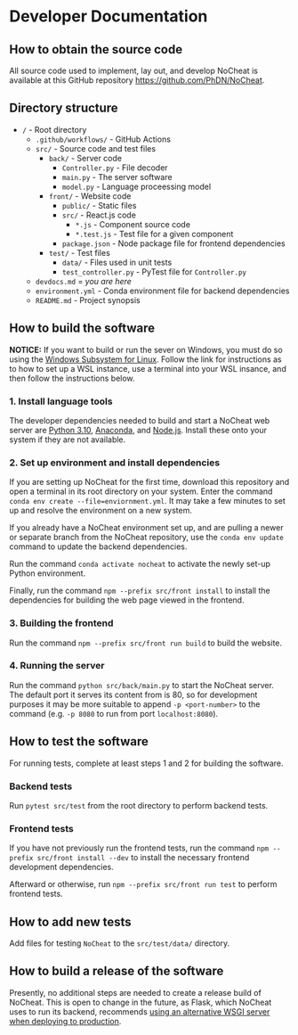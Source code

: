 # Developer Documentation

## How to obtain the source code
All source code used to implement, lay out, and develop NoCheat is available at this GitHub repository https://github.com/PhDN/NoCheat.

## Directory structure
- `/` - Root directory
  - `.github/workflows/` - GitHub Actions
  - `src/` - Source code and test files
    - `back/` - Server code
      - `Controller.py` - File decoder
      - `main.py` - The server software
      - `model.py` - Language proceessing model
    - `front/` - Website code
      - `public/` - Static files
      - `src/` - React.js code
        - `*.js` - Component source code
        - `*.test.js` - Test file for a given component
      - `package.json` - Node package file for frontend dependencies
    - `test/` - Test files
      - `data/` - Files used in unit tests
      - `test_controller.py` - PyTest file for `Controller.py`
  - `devdocs.md` = *you are here*
  - `environment.yml` - Conda environment file for backend dependencies
  - `README.md` - Project synopsis

## How to build the software
**NOTICE:** If you want to build or run the sever on Windows, you must do so using the [Windows Subsystem for Linux](https://learn.microsoft.com/en-us/windows/wsl/install). Follow the link for instructions as to how to set up a WSL instance, use a terminal into your WSL insance, and then follow the instructions below.

### 1. Install language tools
The developer dependencies needed to build and start a NoCheat web server are [Python 3.10](https://www.python.org/downloads/), [Anaconda](https://www.anaconda.com/download), and [Node.js](https://nodejs.org/en/download/). Install these onto your system if they are not available.

### 2. Set up environment and install dependencies
If you are setting up NoCheat for the first time, download this repository and open a terminal in its root directory on your system. Enter the command `conda env create --file=enviornment.yml`. It may take a few minutes to set up and resolve the environment on a new system.

If you already have a NoCheat environment set up, and are pulling a newer or separate branch from the NoCheat repository, use the `conda env update` command to update the backend dependencies.

Run the command `conda activate nocheat` to activate the newly set-up Python environment.

Finally, run the command `npm --prefix src/front install` to install the dependencies for building the web page viewed in the frontend.

### 3. Building the frontend
Run the command `npm --prefix src/front run build` to build the website.

### 4. Running the server
Run the command `python src/back/main.py` to start the NoCheat server. The default port it serves its content from is 80, so for development purposes it may be more suitable to append `-p <port-number>` to the command (e.g. `-p 8080` to run from port `localhost:8080`).

## How to test the software
For running tests, complete at least steps 1 and 2 for building the software.

### Backend tests
Run `pytest src/test` from the root directory to perform backend tests.

### Frontend tests
If you have not previously run the frontend tests, run the command `npm --prefix src/front install --dev` to install the necessary frontend development dependencies.

Afterward or otherwise, run `npm --prefix src/front run test` to perform frontend tests.

## How to add new tests
Add files for testing `NoCheat` to the `src/test/data/` directory.

## How to build a release of the software
Presently, no additional steps are needed to create a release build of NoCheat. This is open to change in the future, as Flask, which NoCheat uses to run its backend, recommends [using an alternative WSGI server when deploying to production](https://flask.palletsprojects.com/en/2.2.x/tutorial/deploy/).
